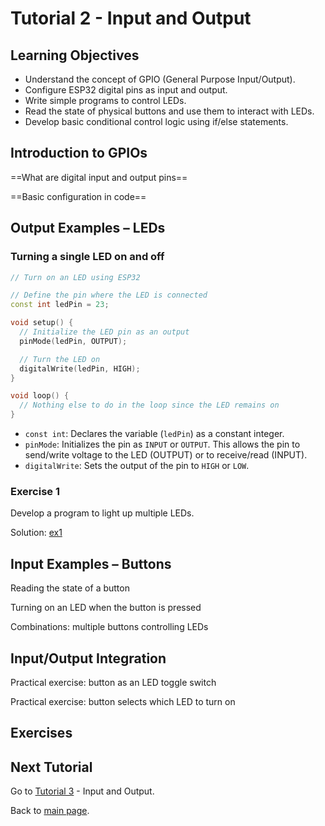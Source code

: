 # Tutorial 2 - Input and Output

## Learning Objectives

- Understand the concept of GPIO (General Purpose Input/Output).
- Configure ESP32 digital pins as input and output.
- Write simple programs to control LEDs.
- Read the state of physical buttons and use them to interact with LEDs.
- Develop basic conditional control logic using if/else statements.

## Introduction to GPIOs

==What are digital input and output pins==

==Basic configuration in code==

## Output Examples – LEDs

### Turning a single LED on and off

```cpp
// Turn on an LED using ESP32

// Define the pin where the LED is connected
const int ledPin = 23;

void setup() {
  // Initialize the LED pin as an output
  pinMode(ledPin, OUTPUT);

  // Turn the LED on
  digitalWrite(ledPin, HIGH);
}

void loop() {
  // Nothing else to do in the loop since the LED remains on
}
```

- `const int`: Declares the variable (`ledPin`) as a constant integer.
- `pinMode`: Initializes the pin as `INPUT` or `OUTPUT`. This allows the pin to send/write voltage to the LED (OUTPUT) or to receive/read (INPUT).
- `digitalWrite`: Sets the output of the pin to `HIGH` or `LOW`.

### Exercise 1 

Develop a program to light up multiple LEDs.

Solution: [ex1](/ex1/ex1.ino)

## Input Examples – Buttons

Reading the state of a button

Turning on an LED when the button is pressed

Combinations: multiple buttons controlling LEDs

## Input/Output Integration

Practical exercise: button as an LED toggle switch

Practical exercise: button selects which LED to turn on

## Exercises



## Next Tutorial
Go to [Tutorial 3](../tutorial3/ReadMe.md) - Input and Output.

Back to [main page](../../README.md).
